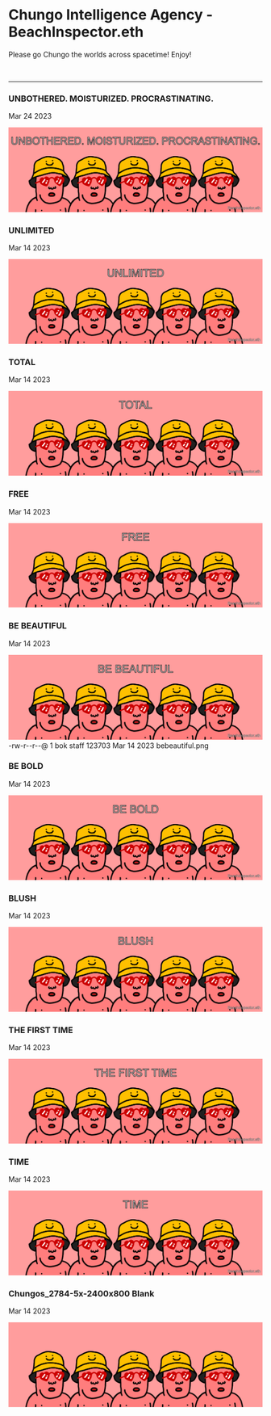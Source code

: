 # Chungo Intelligence Agency - BeachInspector.eth

Please go Chungo the worlds across spacetime! Enjoy!

<br />

---

### UNBOTHERED. MOISTURIZED. PROCRASTINATING.

Mar 24 2023

<kbd><img src="BeachInspector/unbotheredmoisturizedprocrastinating.png" /></kbd>

### UNLIMITED

Mar 14 2023

<kbd><img src="BeachInspector/unlimited.png" /></kbd>

### TOTAL

Mar 14 2023

<kbd><img src="BeachInspector/total.png" /></kbd>

### FREE

Mar 14 2023

<kbd><img src="BeachInspector/free.png" /></kbd>

### BE BEAUTIFUL

Mar 14 2023

<kbd><img src="BeachInspector/bebeautiful.png" /></kbd>
-rw-r--r--@  1 bok  staff  123703 Mar 14  2023 bebeautiful.png

### BE BOLD

Mar 14 2023

<kbd><img src="BeachInspector/bebold.png" /></kbd>

### BLUSH

Mar 14 2023

<kbd><img src="BeachInspector/blush.png" /></kbd>

### THE FIRST TIME

Mar 14 2023

<kbd><img src="BeachInspector/thefirsttime.png" /></kbd>

### TIME

Mar 14 2023

<kbd><img src="BeachInspector/time.png" /></kbd>

### Chungos_2784-5x-2400x800 Blank

Mar 14 2023

<kbd><img src="BeachInspector/Chungos_2784-5x-2400x800.png" /></kbd>
